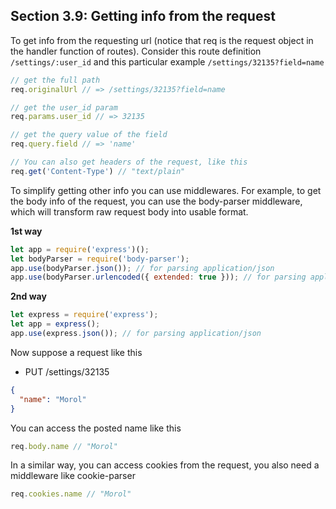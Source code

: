 ## Section 3.9: Getting info from the request

To get info from the requesting url (notice that req is the request object in the 
handler function of routes). Consider this 
route definition `/settings/:user_id` and this particular 
example `/settings/32135?field=name`

```js
// get the full path
req.originalUrl // => /settings/32135?field=name

// get the user_id param
req.params.user_id // => 32135

// get the query value of the field
req.query.field // => 'name'

// You can also get headers of the request, like this
req.get('Content-Type') // "text/plain"
```

To simplify getting other info you can use middlewares. For example, to get the body 
info of the request, you can use the body-parser middleware, which will transform 
raw request body into usable format.


**1st way**
```js
let app = require('express')();
let bodyParser = require('body-parser');
app.use(bodyParser.json()); // for parsing application/json
app.use(bodyParser.urlencoded({ extended: true })); // for parsing application/x-www-form-urlencoded
```

**2nd way**
```js
let express = require('express');
let app = express();
app.use(express.json()); // for parsing application/json
```
Now suppose a request like this

- PUT /settings/32135
```json
{
  "name": "Morol"
}
```


You can access the posted name like this
```js
req.body.name // "Morol"
```

In a similar way, you can access cookies from the request, you also need a middleware 
like cookie-parser
```js
req.cookies.name // "Morol"
```
